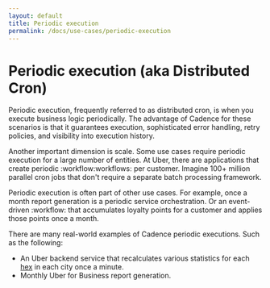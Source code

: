 ```yaml
---
layout: default
title: Periodic execution
permalink: /docs/use-cases/periodic-execution
---
```


# Periodic execution (aka Distributed Cron)

Periodic execution, frequently referred to as distributed cron, is when you execute business logic periodically. The advantage of Cadence for these scenarios is that it guarantees execution, sophisticated error handling, retry policies, and visibility into execution history.

Another important dimension is scale. Some use cases require periodic execution for a large number of entities.
At Uber, there are applications that create periodic :workflow:workflows: per customer.
Imagine 100+ million parallel cron jobs that don't require a separate batch processing framework.

Periodic execution is often part of other use cases. For example, once a month report generation is a periodic service orchestration. Or an event-driven :workflow: that accumulates loyalty points for a customer and applies those points once a month.

There are many real-world examples of Cadence periodic executions. Such as the following:

 * An Uber backend service that recalculates various statistics for each [hex](https://eng.uber.com/h3/) in each city once a minute.
 * Monthly Uber for Business report generation.
